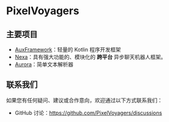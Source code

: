 # PixelVoyagers

## 主要项目
- [AuxFramework](https://github.com/PixelVoyagers/AuxFramework)：轻量的 Kotlin 程序开发框架
- [Nexa](https://github.com/PixelVoyagers/Nexa)：具有强大功能的、模块化的 __跨平台__ 异步聊天机器人框架。
- [Aurora](https://github.com/PixelVoyagers/Aurora)：简单文本解析器

## 联系我们

如果您有任何疑问、建议或合作意向，欢迎通过以下方式联系我们：

- GitHub 讨论：https://github.com/PixelVoyagers/discussions
